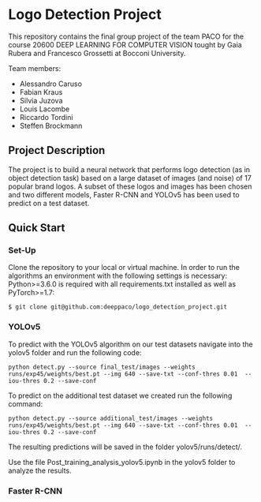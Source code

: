 # Logo Detection Project

This repository contains the final group project of the team PACO for the course 20600 DEEP LEARNING FOR COMPUTER VISION tought by Gaia Rubera and Francesco Grossetti at Bocconi University.

Team members:
- Alessandro Caruso
- Fabian Kraus
- Silvia Juzova
- Louis Lacombe
- Riccardo Tordini
- Steffen Brockmann


## Project Description

The project is to build a neural network that performs logo detection (as in object detection task) based on a large dataset of images (and noise) of 17 popular brand logos. A subset of these logos and images has been chosen and two different models, Faster R-CNN and YOLOv5 has been used to predict on a test dataset.


## Quick Start

### Set-Up
Clone the repository to your local or virtual machine. In order to run the algorithms an environment with the following settings is necessary: Python>=3.6.0 is required with all requirements.txt installed as well as PyTorch>=1.7:

`
$ git clone git@github.com:deeppaco/logo_detection_project.git
`

### YOLOv5
To predict with the YOLOv5 algorithm on our test datasets navigate into the yolov5 folder and run the following code:

`
python detect.py --source final_test/images --weights runs/exp45/weights/best.pt --img 640 --save-txt --conf-thres 0.01  --iou-thres 0.2 --save-conf
`

To predict on the additional test dataset we created run the following command:

`
python detect.py --source additional_test/images --weights runs/exp45/weights/best.pt --img 640 --save-txt --conf-thres 0.01  --iou-thres 0.2 --save-conf
`

The resulting predictions will be saved in the folder yolov5/runs/detect/.

Use the file Post_training_analysis_yolov5.ipynb in the yolov5 folder to analyze the results.

### Faster R-CNN

